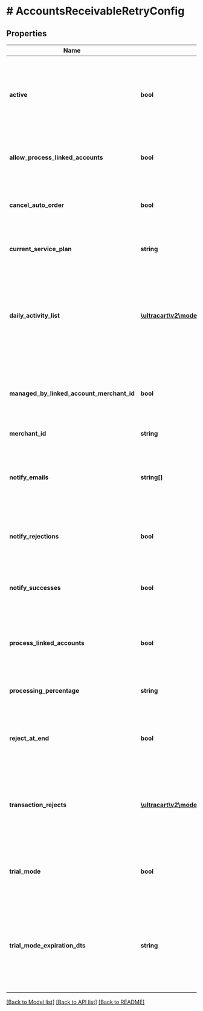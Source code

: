 # # AccountsReceivableRetryConfig

## Properties

Name | Type | Description | Notes
------------ | ------------- | ------------- | -------------
**active** | **bool** | True if the retry should run daily.  False puts the retry service into an inactive state for this merchant. | [optional]
**allow_process_linked_accounts** | **bool** | True if this account has linked accounts that it can process. | [optional]
**cancel_auto_order** | **bool** | If true also cancel the auto order if the order is rejected at the end | [optional]
**current_service_plan** | **string** | The current service plan that the account is on. | [optional]
**daily_activity_list** | [**\ultracart\v2\models\AccountsReceivableRetryDayActivity[]**](AccountsReceivableRetryDayActivity.md) | A list of days and what actions should take place on those days after an order reaches accounts receivable | [optional]
**managed_by_linked_account_merchant_id** | **bool** | If not null, this account is managed by the specified parent merchant id. | [optional]
**merchant_id** | **string** | UltraCart merchant ID | [optional]
**notify_emails** | **string[]** | A list of email addresses to receive summary notifications from the retry service. | [optional]
**notify_rejections** | **bool** | If true, email addresses are notified of rejections. | [optional]
**notify_successes** | **bool** | If true, email addresses are notified of successful charges. | [optional]
**process_linked_accounts** | **bool** | If true, all linked accounts are also processed using the same rules. | [optional]
**processing_percentage** | **string** | The percentage rate charged for the service. | [optional]
**reject_at_end** | **bool** | If true, the order is rejected the day after the last configured activity day | [optional]
**transaction_rejects** | [**\ultracart\v2\models\AccountsReceivableRetryTransactionReject[]**](AccountsReceivableRetryTransactionReject.md) | Array of key/value pairs that when found in the response cause the rejection of the transaction. | [optional]
**trial_mode** | **bool** | True if the account is currently in trial mode.  Set to false to exit trial mode. | [optional]
**trial_mode_expiration_dts** | **string** | The date when trial mode expires.  If this date is reached without exiting trial mode, the service will de-activate. | [optional]

[[Back to Model list]](../../README.md#models) [[Back to API list]](../../README.md#endpoints) [[Back to README]](../../README.md)
